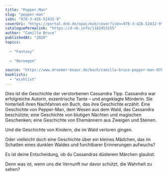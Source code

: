 ```yaml
---
title: "Pepper-Man"
slug: "pepper-man"
isbn: "978-3-426-52432-9"
coverUri: "https://portal.dnb.de/opac/mvb/cover?isbn=978-3-426-52432-9"
cataloguePermalink: "https://d-nb.info/1182453155"
author: "Camilla Bruce"
publishedAt: "2020"
topics:
  
  - "Fantasy"
    
  - "Norwegen"
    
source: "https://www.droemer-knaur.de/buch/camilla-bruce-pepper-man-9783426524329"
booklists: 
  - "wishlist"
---
```

Dies ist die Geschichte der verstorbenen Cassandra Tipp. Cassandra war 
erfolgreiche Autorin, exzentrische Tante – und angeklagte Mörderin. Sie 
hinterließ ihren Nachfahren ein Buch, das ihre Geschichte erzählt. Eine 
Geschichte von Pepper-Man, dem Wesen aus dem Wald, das Cassandra beschützte; 
eine Geschichte von blutigen Nächten und magischen Geschenken; eine Geschichte 
von Ehemännern aus Zweigen und Steinen.

Und die Geschichte von Kindern, die im Wald verloren gingen.

Oder vielleicht doch eine Geschichte über ein kleines Mädchen, das im Schatten 
eines dunklen Waldes und furchtbarer Erinnerungen aufwuchs?

Es ist deine Entscheidung, ob du Cassandras düsterem Märchen glaubst.

Denn was ist, wenn uns die Vernunft nur davor schützt, die Wahrheit zu sehen?